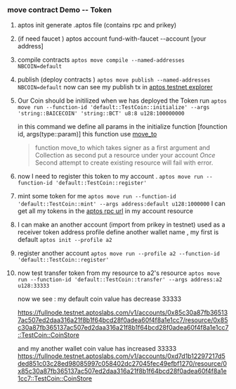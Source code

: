 ### move contract Demo -- Token

1. aptos init  generate .aptos file (contains rpc and prikey)
2. (if need faucet )    aptos account fund-with-faucet --account [your address]
3. compile contracts `aptos move compile --named-addresses NBCOIN=default `
4. publish (deploy contracts )  `aptos move publish --named-addresses NBCOIN=default`
    now can see my publish tx in [aptos testnet explorer](https://explorer.aptoslabs.com/txn/0x04304a79b862f1938550c8b517f5e1ed2aadc7797ede2a5e07a7905deb11cb24?network=testnet)

5. Our Coin should be initilized when we has deployed the Token 
   run `aptos move run --function-id 'default::TestCoin::initialize' --args 'string::BAICECOIN' 'string::BCT' u8:8 u128:100000000` 
    

    in this command we define all params in the initialize function [founction id, args(type::param)]
    this function use [move_to](https://move-book.com/resources/resource-by-example/storing-new-resource.html)

    > function move_to which takes signer as a first argument and Collection as second
    > put a resource under your account *Once*
    > Second attempt to create existing resource will fail with error.

6. now I need to register this token to my account .
    ` aptos move run --function-id 'default::TestCoin::register' `

7. mint some token for me
    `aptos move run --function-id 'default::TestCoin::mint' --args address:default u128:1000000`
    I can get all my tokens in the [aptos rpc url](https://fullnode.testnet.aptoslabs.com/v1/accounts/0x85c30a87fb365137ac507ed2daa316a21f8b1f64bcd28f0adea60f4f8a1e1cc7/resource/0x85c30a87fb365137ac507ed2daa316a21f8b1f64bcd28f0adea60f4f8a1e1cc7::TestCoin::CoinInfo) in my account resource 

8. I can make an another account (import from prikey in testnet) used as a receiver token address 
    profile define another wallet name , my first is default
    `aptos init --profile a2  ` 

9. register another account 
   `aptos move run --profile a2 --function-id 'default::TestCoin::register'`

10. now test transfer token from my resource to a2's resource
    `aptos move run --function-id 'default::TestCoin::transfer' --args address:a2 u128:33333`

    now we see : 
    my default coin value has decrease 33333

    https://fullnode.testnet.aptoslabs.com/v1/accounts/0x85c30a87fb365137ac507ed2daa316a21f8b1f64bcd28f0adea60f4f8a1e1cc7/resource/0x85c30a87fb365137ac507ed2daa316a21f8b1f64bcd28f0adea60f4f8a1e1cc7::TestCoin::CoinStore

    and my another wallet coin value has increased 33333
    https://fullnode.testnet.aptoslabs.com/v1/accounts/0xd7d1b12297217d5ded851c03c28ed98085997c058402dc27045fec49efbf1270/resource/0x85c30a87fb365137ac507ed2daa316a21f8b1f64bcd28f0adea60f4f8a1e1cc7::TestCoin::CoinStore
